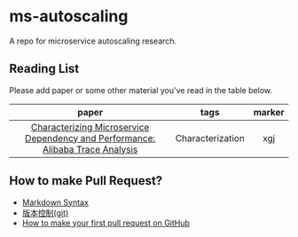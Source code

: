 # ms-autoscaling
A repo for microservice autoscaling research.

## Reading List
Please add paper or some other material you've read in the table below.

|                                     paper                                      |       tags       | marker |
|:------------------------------------------------------------------------------:|:----------------:|:------:|
| [Characterizing Microservice Dependency and Performance: Alibaba Trace Analysis]([https://doi.org/10.1145/3472883.3487003](https://doi.org/10.1145/3472883.3487003)) | Characterization |  xgj   |


## How to make Pull Request?
- [Markdown Syntax](https://www.markdownguide.org/cheat-sheet/)
- [版本控制(git)](https://missing-semester-cn.github.io/2020/version-control/)
- [How to make your first pull request on GitHub](https://www.freecodecamp.org/news/how-to-make-your-first-pull-request-on-github-3/)

